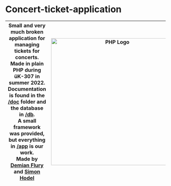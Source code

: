 # Concert-ticket-application

| Small and very much broken application for managing tickets for concerts. Made in plain PHP during üK-307 in summer 2022. Documentation is found in the [/doc](/doc) folder and the database in [/db](/db).<br>A small framework was provided, but everything in [/app](/app) is our work. <br>Made by [Demian Flury](https://github.com/DemianFlury) and [Simon Hodel](https://github.com/Simon-Hodel) | <img src="https://www.php.net/images/logos/php-logo-white.svg" alt="PHP Logo" width="400px"> |
|-|-|
